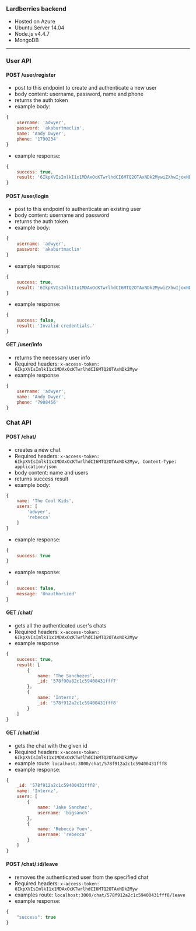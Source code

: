 ### Lardberries backend
 * Hosted on Azure
 * Ubuntu Server 14.04
 * Node.js v4.4.7
 * MongoDB

---

### User API

#### POST /user/register
- post to this endpoint to create and authenticate a new user
- body content: username, password, name and phone
- returns the auth token
- example body: 
```javascript
{
	username: 'adwyer',
	password: 'akaburtmaclin',
	name: 'Andy Dwyer',
	phone: '1790234'
}
```
- example response: 
```javascript
{
    success: true,
    result: '6IkpXVIsImlkI1x1MDAxOcKTwrlhdCI6MTQ2OTAxNDk2MywiZXhwIjoxNDY5MTAx'
}
```

#### POST /user/login
- post to this endpoint to authenticate an existing user
- body content: username and password
- returns the auth token
- example body: 
```javascript
{
	username: 'adwyer',
	password: 'akaburtmaclin'
}
```
- example response: 
```javascript
{
    success: true,
    result: '6IkpXVIsImlkI1x1MDAxOcKTwrlhdCI6MTQ2OTAxNDk2MywiZXhwIjoxNDY5MTAx'
}
```
- example response: 
```javascript
{
	success: false,
	result: 'Invalid credentials.'
}
```

#### GET /user/info
- returns the necessary user info
- Required headers: `x-access-token: 6IkpXVIsImlkI1x1MDAxOcKTwrlhdCI6MTQ2OTAxNDk2Myw`
- example response
```javascript
{
    username: 'adwyer',
    name: 'Andy Dwyer',
    phone: '7908456'
}
```


### Chat API

#### POST /chat/
- creates a new chat
- Required headers: `x-access-token: 6IkpXVIsImlkI1x1MDAxOcKTwrlhdCI6MTQ2OTAxNDk2Myw, Content-Type: application/json`
- body content: name and users
- returns success result
- example body:
```javascript
{
	name: 'The Cool Kids',
	users: [
		'adwyer',
		'rebecca'
	]
}
```
- example response:
```javascript
{
    success: true
}
```
- example response:
```javascript
{
    success: false,
    message: 'Unauthorized'
}
```

#### GET /chat/
- gets all the authenticated user's chats
- Required headers: `x-access-token: 6IkpXVIsImlkI1x1MDAxOcKTwrlhdCI6MTQ2OTAxNDk2Myw`
- example response
```javascript
{
	success: true,
    result: [
        {
            name: 'The Sanchezes',
            _id: '578f90a82c1c59400431fff7'
        },
        {
            name: 'Internz',
            _id: '578f912a2c1c59400431fff8'
        }
    ]
}
```

#### GET /chat/:id
- gets the chat with the given id
- Required headers: `x-access-token: 6IkpXVIsImlkI1x1MDAxOcKTwrlhdCI6MTQ2OTAxNDk2Myw`
- example route: `localhost:3000/chat/578f912a2c1c59400431fff8`
- example response:
```javascript
{
    _id: '578f912a2c1c59400431fff8',
    name: 'Internz',
    users: [
        {
            name: 'Jake Sanchez',
            username: 'bigsanch'
        },
        {
            name: 'Rebecca Yuen',
            username: 'rebecca'
        }
    ]
}
```

#### POST /chat/:id/leave
- removes the authenticated user from the specified chat
- Required headers: `x-access-token: 6IkpXVIsImlkI1x1MDAxOcKTwrlhdCI6MTQ2OTAxNDk2Myw`
- examples route: `localhost:3000/chat/578f912a2c1c59400431fff8/leave`
- example response:
```javascript
{
    "success": true
}
```
